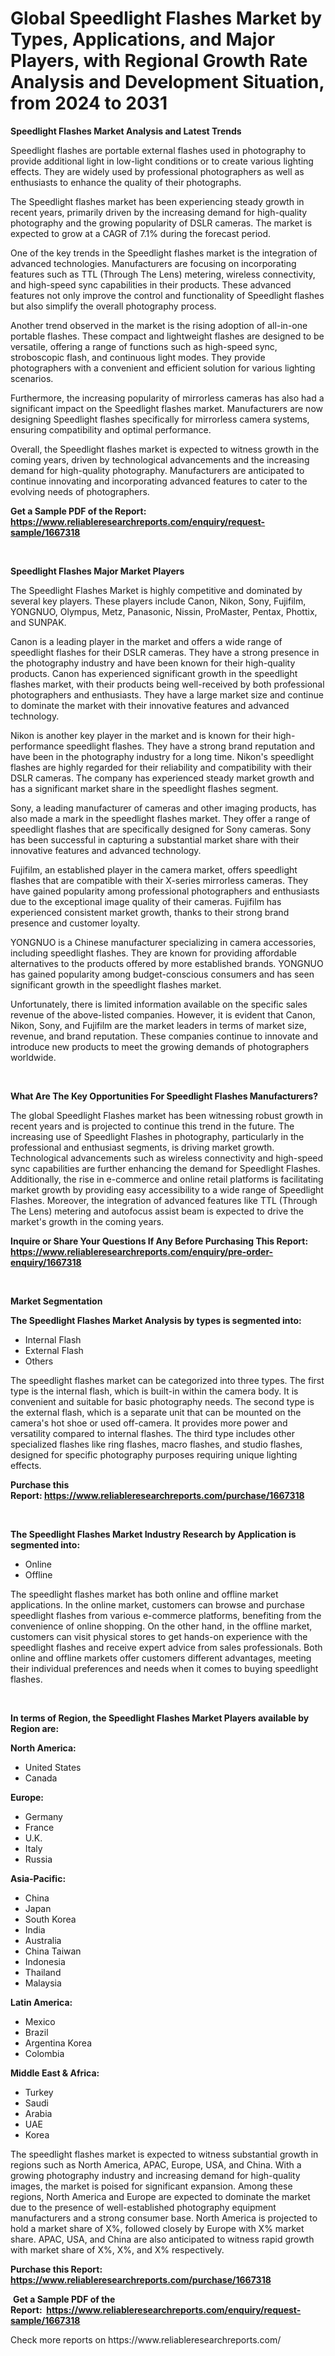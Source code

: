 <p><h1>Global Speedlight Flashes Market by Types, Applications, and Major Players, with Regional Growth Rate Analysis and Development Situation, from 2024 to 2031</h1></p><p><strong>Speedlight Flashes Market Analysis and Latest Trends</strong></p>
<p><p>Speedlight flashes are portable external flashes used in photography to provide additional light in low-light conditions or to create various lighting effects. They are widely used by professional photographers as well as enthusiasts to enhance the quality of their photographs.</p><p>The Speedlight flashes market has been experiencing steady growth in recent years, primarily driven by the increasing demand for high-quality photography and the growing popularity of DSLR cameras. The market is expected to grow at a CAGR of 7.1% during the forecast period.</p><p>One of the key trends in the Speedlight flashes market is the integration of advanced technologies. Manufacturers are focusing on incorporating features such as TTL (Through The Lens) metering, wireless connectivity, and high-speed sync capabilities in their products. These advanced features not only improve the control and functionality of Speedlight flashes but also simplify the overall photography process.</p><p>Another trend observed in the market is the rising adoption of all-in-one portable flashes. These compact and lightweight flashes are designed to be versatile, offering a range of functions such as high-speed sync, stroboscopic flash, and continuous light modes. They provide photographers with a convenient and efficient solution for various lighting scenarios.</p><p>Furthermore, the increasing popularity of mirrorless cameras has also had a significant impact on the Speedlight flashes market. Manufacturers are now designing Speedlight flashes specifically for mirrorless camera systems, ensuring compatibility and optimal performance.</p><p>Overall, the Speedlight flashes market is expected to witness growth in the coming years, driven by technological advancements and the increasing demand for high-quality photography. Manufacturers are anticipated to continue innovating and incorporating advanced features to cater to the evolving needs of photographers.</p></p>
<p><strong>Get a Sample PDF of the Report:&nbsp; <a href="https://www.reliableresearchreports.com/enquiry/request-sample/1667318">https://www.reliableresearchreports.com/enquiry/request-sample/1667318</a></strong></p>
<p>&nbsp;</p>
<p><strong>Speedlight Flashes Major Market Players</strong></p>
<p><p>The Speedlight Flashes Market is highly competitive and dominated by several key players. These players include Canon, Nikon, Sony, Fujifilm, YONGNUO, Olympus, Metz, Panasonic, Nissin, ProMaster, Pentax, Phottix, and SUNPAK.</p><p>Canon is a leading player in the market and offers a wide range of speedlight flashes for their DSLR cameras. They have a strong presence in the photography industry and have been known for their high-quality products. Canon has experienced significant growth in the speedlight flashes market, with their products being well-received by both professional photographers and enthusiasts. They have a large market size and continue to dominate the market with their innovative features and advanced technology.</p><p>Nikon is another key player in the market and is known for their high-performance speedlight flashes. They have a strong brand reputation and have been in the photography industry for a long time. Nikon's speedlight flashes are highly regarded for their reliability and compatibility with their DSLR cameras. The company has experienced steady market growth and has a significant market share in the speedlight flashes segment.</p><p>Sony, a leading manufacturer of cameras and other imaging products, has also made a mark in the speedlight flashes market. They offer a range of speedlight flashes that are specifically designed for Sony cameras. Sony has been successful in capturing a substantial market share with their innovative features and advanced technology.</p><p>Fujifilm, an established player in the camera market, offers speedlight flashes that are compatible with their X-series mirrorless cameras. They have gained popularity among professional photographers and enthusiasts due to the exceptional image quality of their cameras. Fujifilm has experienced consistent market growth, thanks to their strong brand presence and customer loyalty.</p><p>YONGNUO is a Chinese manufacturer specializing in camera accessories, including speedlight flashes. They are known for providing affordable alternatives to the products offered by more established brands. YONGNUO has gained popularity among budget-conscious consumers and has seen significant growth in the speedlight flashes market.</p><p>Unfortunately, there is limited information available on the specific sales revenue of the above-listed companies. However, it is evident that Canon, Nikon, Sony, and Fujifilm are the market leaders in terms of market size, revenue, and brand reputation. These companies continue to innovate and introduce new products to meet the growing demands of photographers worldwide.</p></p>
<p>&nbsp;</p>
<p><strong>What Are The Key Opportunities For Speedlight Flashes Manufacturers?</strong></p>
<p><p>The global Speedlight Flashes market has been witnessing robust growth in recent years and is projected to continue this trend in the future. The increasing use of Speedlight Flashes in photography, particularly in the professional and enthusiast segments, is driving market growth. Technological advancements such as wireless connectivity and high-speed sync capabilities are further enhancing the demand for Speedlight Flashes. Additionally, the rise in e-commerce and online retail platforms is facilitating market growth by providing easy accessibility to a wide range of Speedlight Flashes. Moreover, the integration of advanced features like TTL (Through The Lens) metering and autofocus assist beam is expected to drive the market's growth in the coming years.</p></p>
<p><strong>Inquire or Share Your Questions If Any Before Purchasing This Report: <a href="https://www.reliableresearchreports.com/enquiry/pre-order-enquiry/1667318">https://www.reliableresearchreports.com/enquiry/pre-order-enquiry/1667318</a></strong></p>
<p>&nbsp;</p>
<p><strong>Market Segmentation</strong></p>
<p><strong>The Speedlight Flashes Market Analysis by types is segmented into:</strong></p>
<p><ul><li>Internal Flash</li><li>External Flash</li><li>Others</li></ul></p>
<p><p>The speedlight flashes market can be categorized into three types. The first type is the internal flash, which is built-in within the camera body. It is convenient and suitable for basic photography needs. The second type is the external flash, which is a separate unit that can be mounted on the camera's hot shoe or used off-camera. It provides more power and versatility compared to internal flashes. The third type includes other specialized flashes like ring flashes, macro flashes, and studio flashes, designed for specific photography purposes requiring unique lighting effects.</p></p>
<p><strong>Purchase this Report:&nbsp;<a href="https://www.reliableresearchreports.com/purchase/1667318">https://www.reliableresearchreports.com/purchase/1667318</a></strong></p>
<p>&nbsp;</p>
<p><strong>The Speedlight Flashes Market Industry Research by Application is segmented into:</strong></p>
<p><ul><li>Online</li><li>Offline</li></ul></p>
<p><p>The speedlight flashes market has both online and offline market applications. In the online market, customers can browse and purchase speedlight flashes from various e-commerce platforms, benefiting from the convenience of online shopping. On the other hand, in the offline market, customers can visit physical stores to get hands-on experience with the speedlight flashes and receive expert advice from sales professionals. Both online and offline markets offer customers different advantages, meeting their individual preferences and needs when it comes to buying speedlight flashes.</p></p>
<p>&nbsp;</p>
<p><strong>In terms of Region, the Speedlight Flashes Market Players available by Region are:</strong></p>
<p>
    <p> <strong> North America: </strong>
        <ul>
            <li>United States</li>
            <li>Canada</li>
        </ul>
        </p> 
    <p> <strong> Europe: </strong>
        <ul>
            <li>Germany</li>
            <li>France</li>
            <li>U.K.</li>
            <li>Italy</li>
            <li>Russia</li>
        </ul>
        </p> 
    <p> <strong> Asia-Pacific: </strong>
        <ul>
            <li>China</li>
            <li>Japan</li>
            <li>South Korea</li>
            <li>India</li>
            <li>Australia</li>
            <li>China Taiwan</li>
            <li>Indonesia</li>
            <li>Thailand</li>
            <li>Malaysia</li>
        </ul>
        </p> 
    <p> <strong> Latin America: </strong>
        <ul>
            <li>Mexico</li>
            <li>Brazil</li>
            <li>Argentina Korea</li>
            <li>Colombia</li>
        </ul>
        </p> 
    <p> <strong> Middle East & Africa: </strong>
        <ul>
            <li>Turkey</li>
            <li>Saudi</li>
            <li>Arabia</li>
            <li>UAE</li>
            <li>Korea</li>
        </ul>
    </p>
    </p>
<p><p>The speedlight flashes market is expected to witness substantial growth in regions such as North America, APAC, Europe, USA, and China. With a growing photography industry and increasing demand for high-quality images, the market is poised for significant expansion. Among these regions, North America and Europe are expected to dominate the market due to the presence of well-established photography equipment manufacturers and a strong consumer base. North America is projected to hold a market share of X%, followed closely by Europe with X% market share. APAC, USA, and China are also anticipated to witness rapid growth with market share of X%, X%, and X% respectively.</p></p>
<p><strong>Purchase this Report: <a href="https://www.reliableresearchreports.com/purchase/1667318">https://www.reliableresearchreports.com/purchase/1667318</a></strong></p>
<p>&nbsp;<strong>Get a Sample PDF of the Report:&nbsp;&nbsp;<a href="https://www.reliableresearchreports.com/enquiry/request-sample/1667318">https://www.reliableresearchreports.com/enquiry/request-sample/1667318</a></strong></p>
<p><strong></strong></p>
<p>Check more reports on https://www.reliableresearchreports.com/</p>